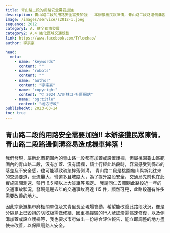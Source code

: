 ```yaml
---
title: 青山路二段的用路安全需要加強
description: 青山路二段的用路安全需要加強 - 本辦接獲民眾陳情，青山路二段路邊側溝容易造成機車摔落！
image: /images/service/s2012-1.jpeg
sequence: 2012
category1: A. 健全都市發展
category2: A.4 強化區域交通規劃
link: https://www.facebook.com/TYleehao/
author: 李宗豪

head:
  meta:
    - name: "keywords"
      content: ""
    - name: "robots"
      content: ""
    - name: "author"
      content: "李宗豪"
    - name: "copyright"
      content: "© 2024 A7新林口-社區網站"
    - name: "og:title"
      content: "地方行政"
publishedAt: 2023-03-14
toc: true
---
```


## 青山路二段的用路安全需要加強‼ 本辦接獲民眾陳情，青山路二段路邊側溝容易造成機車摔落！

我們發現，屬新北市範圍內的青山路一段都有加蓋或設置護欄，但屬桃園龜山區範圍內的青山路二段，沒有加蓋、沒有護欄，騎士行經此路段時，容易感受到縣市的落差及不安全感，也可能導致疏忽摔落側溝。 青山路二段是桃園龜山與新北往來的交通要道，車流量大、彎道多且坡度大，為了提升路段安全，交通局先前也在此實施區間測速、禁行 6.5 噸以上大貨車等規定。 我請同仁去調閱此路段近一年的交通事故狀況，發現這邊去年的交通事故高達 115 件，顯然可見，此路段還有許多需要改善的地方。

因此宗豪邀集市府相關單位及文青里長至現場會勘，希望能改善此路段狀況，像是分隔島上已毀損的防眩板需做修繕、因車禍撞毀的行人號誌燈需儘速修復，以及側溝加蓋或設立護欄等，我也要求市府做出一份綜合評估報告，能立即調整的地方盡快來改善，以保障用路人安全。
